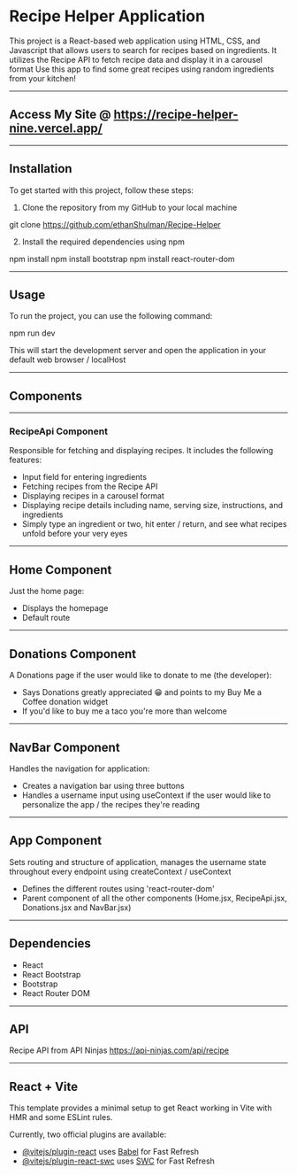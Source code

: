 # Recipe Helper Application

This project is a React-based web application using HTML, CSS, and Javascript that allows users to search for recipes based on ingredients. It utilizes the Recipe API to fetch recipe data and display it in a carousel format
Use this app to find some great recipes using random ingredients from your kitchen!

------------------------------------------------------------------------------------------------------------------------------------------------------------------

## Access My Site @ https://recipe-helper-nine.vercel.app/

------------------------------------------------------------------------------------------------------------------------------------------------------------------
## Installation

To get started with this project, follow these steps:

1. Clone the repository from my GitHub to your local machine

git clone https://github.com/ethanShulman/Recipe-Helper


2. Install the required dependencies using npm

npm install
npm install bootstrap
npm install react-router-dom

------------------------------------------------------------------------------------------------------------------------------------------------------------------
## Usage

To run the project, you can use the following command:

npm run dev

This will start the development server and open the application in your default web browser / localHost

------------------------------------------------------------------------------------------------------------------------------------------------------------------
## Components

------------------------------------------------------------------------------------------------------------------------------------------------------------------
### RecipeApi Component

Responsible for fetching and displaying recipes. It includes the following features:

- Input field for entering ingredients
- Fetching recipes from the Recipe API
- Displaying recipes in a carousel format
- Displaying recipe details including name, serving size, instructions, and ingredients
- Simply type an ingredient or two, hit enter / return, and see what recipes unfold before your very eyes

------------------------------------------------------------------------------------------------------------------------------------------------------------------

## Home Component

Just the home page:

- Displays the homepage
- Default route

------------------------------------------------------------------------------------------------------------------------------------------------------------------
## Donations Component

A Donations page if the user would like to donate to me (the developer):

- Says Donations greatly appreciated 😁 and points to my Buy Me a Coffee donation widget
- If you'd like to buy me a taco you're more than welcome

------------------------------------------------------------------------------------------------------------------------------------------------------------------
## NavBar Component

Handles the navigation for application:

- Creates a navigation bar using three buttons
- Handles a username input using useContext if the user would like to personalize the app / the recipes they're reading

------------------------------------------------------------------------------------------------------------------------------------------------------------------
## App Component

 Sets routing and structure of application, manages the username state throughout every endpoint using createContext / useContext
 
- Defines the different routes using 'react-router-dom'
- Parent component of all the other components (Home.jsx, RecipeApi.jsx, Donations.jsx and NavBar.jsx)

------------------------------------------------------------------------------------------------------------------------------------------------------------------
## Dependencies

- React
- React Bootstrap
- Bootstrap
- React Router DOM

------------------------------------------------------------------------------------------------------------------------------------------------------------------
## API

Recipe API from API Ninjas
https://api-ninjas.com/api/recipe

------------------------------------------------------------------------------------------------------------------------------------------------------------------

## React + Vite

This template provides a minimal setup to get React working in Vite with HMR and some ESLint rules.

Currently, two official plugins are available:

- [@vitejs/plugin-react](https://github.com/vitejs/vite-plugin-react/blob/main/packages/plugin-react/README.md) uses [Babel](https://babeljs.io/) for Fast Refresh
- [@vitejs/plugin-react-swc](https://github.com/vitejs/vite-plugin-react-swc) uses [SWC](https://swc.rs/) for Fast Refresh
